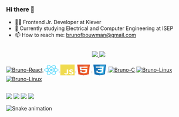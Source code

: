 ### Hi there 👋

- 👨‍💻 Frontend Jr. Developer at Klever
- 🔭 Currently studying Electrical and Computer Engineering at ISEP
- 📫 How to reach me: brunofbouwman@gmail.com

##
<div align="center">
<a href="https://github.com/brunobouwman">
<img height="180em" src="https://github-readme-stats.vercel.app/api?username=brunobouwman&show_icons=true&theme=dark&include_all_commits=true&count_private=true"/>
 <img height="180em" src="https://github-readme-stats.vercel.app/api/top-langs/?username=brunobouwman&layout=compact&langs_count=7&theme=dark"/>
</div>
  
  
<div style="display: inline_block"><br>
 
 <img align="center" alt="Bruno-React" height="30" width="40" src="https://cdn.jsdelivr.net/gh/devicons/devicon/icons/typescript/typescript-original.svg" />          
 <img align="center" alt="Bruno-React" height="30" width="40" src="https://raw.githubusercontent.com/devicons/devicon/master/icons/react/react-original.svg">
<img align="center" alt="Bruno-Js" height="30" width="40" src="https://raw.githubusercontent.com/devicons/devicon/master/icons/javascript/javascript-plain.svg">
<img align="center" alt="Bruno-HTML" height="30" width="40" src="https://raw.githubusercontent.com/devicons/devicon/master/icons/html5/html5-original.svg">
<img align="center" alt="Bruno-CSS" height="30" width="40" src="https://raw.githubusercontent.com/devicons/devicon/master/icons/css3/css3-original.svg">
<img align="center" alt="Bruno-C" height="30" width="30" src="https://cdn.jsdelivr.net/gh/devicons/devicon/icons/c/c-original.svg">
 <img align="center" alt="Bruno-Linux" height="30" width="30" src="https://cdn.jsdelivr.net/gh/devicons/devicon/icons/linux/linux-original.svg" />
  <img align="center" alt="Bruno-Linux" height="30" width="30" src="https://cdn.jsdelivr.net/gh/devicons/devicon/icons/git/git-original.svg" />



##  
 
  
<div>
<a href = "mailto:brunofbouwman@gmail.com"><img src="https://img.shields.io/badge/-Gmail-%23333?style=for-the-badge&logo=gmail&logoColor=white" target="_blank"></a>
<a href="https://www.linkedin.com/in/bruno-bouwman/" target="_blank"><img src="https://img.shields.io/badge/-LinkedIn-%230077B5?style=for-the-badge&logo=linkedin&logoColor=white" target="_blank"></a>
<a href="https://discordapp.com/users/bruno%20bouwman#6320"><img src="https://img.shields.io/badge/Discord-7289DA?style=for-the-badge&logo=discord&logoColor=white" target="_blank"></a> 
<a href="https://instagram.com/brunobouwman" target="_blank"><img src="https://img.shields.io/badge/-Instagram-%23E4405F?style=for-the-badge&logo=instagram&logoColor=white" target="_blank"></a>
</div>
  
   ![Snake animation](https://github.com/brunobouwman/brunobouwman/blob/output/github-contribution-grid-snake.svg)
  
